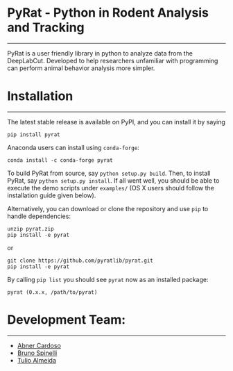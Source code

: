 # PyRat - Python in Rodent Analysis and Tracking
------------
PyRat is a user friendly library in python to analyze data from the DeepLabCut. Developed to help researchers unfamiliar with programming can perform animal behavior analysis more simpler.

# Installation
------------

The latest stable release is available on PyPI, and you can install it by saying
```
pip install pyrat
```
Anaconda users can install using ``conda-forge``:
```
conda install -c conda-forge pyrat
```

To build PyRat from source, say `python setup.py build`.
Then, to install PyRat, say `python setup.py install`.
If all went well, you should be able to execute the demo scripts under `examples/`
(OS X users should follow the installation guide given below).

Alternatively, you can download or clone the repository and use `pip` to handle dependencies:

```
unzip pyrat.zip
pip install -e pyrat
```
or
```
git clone https://github.com/pyratlib/pyrat.git
pip install -e pyrat
```

By calling `pip list` you should see `pyrat` now as an installed package:
```
pyrat (0.x.x, /path/to/pyrat)
```

# Development Team:
------------

- [Abner Cardoso] 
- [Bruno Spinelli]
- [Tulio Almeida]

<!-- Links -->
[Abner Cardoso]:https://github.com/abnr
[Bruno Spinelli]:https://github.com/brunospinelli
[Tulio Almeida]:https://github.com/tuliofalmeida


